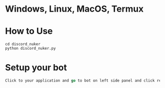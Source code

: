 # Windows, Linux, MacOS, Termux

# How to Use
```git clone https://github.com/bunnyhop-dev/discord_nuker
cd discord_nuker
python discord_nuker.py
```

# Setup your bot
```Go to discord developer portal and Create Application \n
Click to your application and go to bot on left side panel and click reset token, copy your bot token and paste it to script
```

